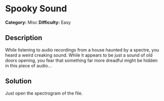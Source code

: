 # Spooky Sound
**Category:** Misc
**Difficulty:** Easy

## Description
While listening to audio recordings from a house haunted by a spectre, you heard a weird creaking sound. While it appears to be just a sound of old doors opening, you fear that something far more dreadful might be hidden in this piece of audio...

## Solution
Just open the spectrogram of the file.